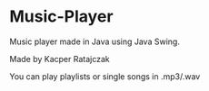# Music-Player

Music player made in Java using Java Swing.


Made by Kacper Ratajczak

You can play playlists or single songs in .mp3/.wav

